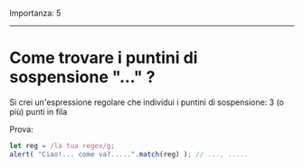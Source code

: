 Importanza: 5

---

#  Come trovare i puntini di sospensione "..." ?

Si crei un'espressione regolare che individui i puntini di sospensione: 3 (o più) punti in fila

Prova:

```js
let reg = /la tua regex/g;
alert( "Ciao!... come va?.....".match(reg) ); // ..., .....
```
